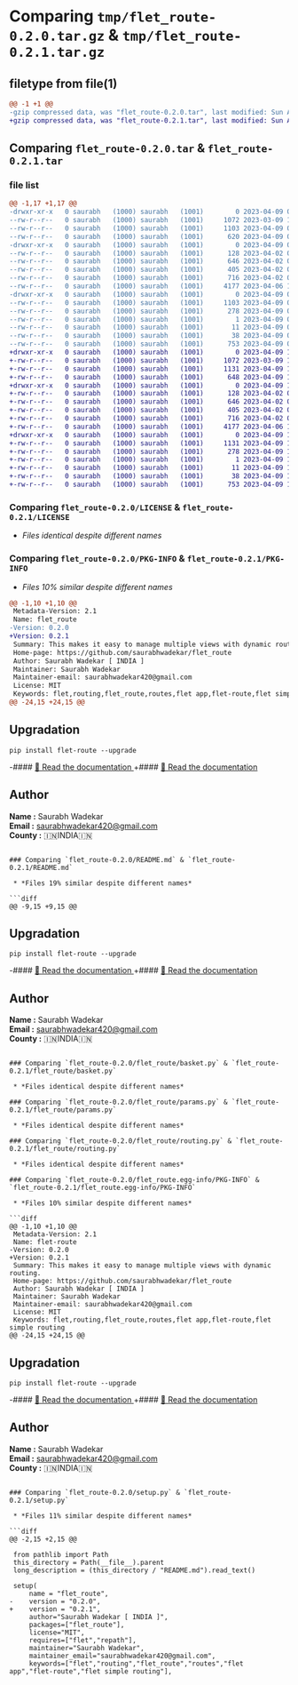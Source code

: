 # Comparing `tmp/flet_route-0.2.0.tar.gz` & `tmp/flet_route-0.2.1.tar.gz`

## filetype from file(1)

```diff
@@ -1 +1 @@
-gzip compressed data, was "flet_route-0.2.0.tar", last modified: Sun Apr  9 09:50:54 2023, max compression
+gzip compressed data, was "flet_route-0.2.1.tar", last modified: Sun Apr  9 10:29:51 2023, max compression
```

## Comparing `flet_route-0.2.0.tar` & `flet_route-0.2.1.tar`

### file list

```diff
@@ -1,17 +1,17 @@
-drwxr-xr-x   0 saurabh   (1000) saurabh   (1001)        0 2023-04-09 09:50:54.562102 flet_route-0.2.0/
--rw-r--r--   0 saurabh   (1000) saurabh   (1001)     1072 2023-03-09 16:43:16.000000 flet_route-0.2.0/LICENSE
--rw-r--r--   0 saurabh   (1000) saurabh   (1001)     1103 2023-04-09 09:50:54.562102 flet_route-0.2.0/PKG-INFO
--rw-r--r--   0 saurabh   (1000) saurabh   (1001)      620 2023-04-09 09:44:19.000000 flet_route-0.2.0/README.md
-drwxr-xr-x   0 saurabh   (1000) saurabh   (1001)        0 2023-04-09 09:50:54.561102 flet_route-0.2.0/flet_route/
--rw-r--r--   0 saurabh   (1000) saurabh   (1001)      128 2023-04-02 00:50:24.000000 flet_route-0.2.0/flet_route/__init__.py
--rw-r--r--   0 saurabh   (1000) saurabh   (1001)      646 2023-04-02 01:06:15.000000 flet_route-0.2.0/flet_route/basket.py
--rw-r--r--   0 saurabh   (1000) saurabh   (1001)      405 2023-04-02 00:45:42.000000 flet_route-0.2.0/flet_route/not_found_view.py
--rw-r--r--   0 saurabh   (1000) saurabh   (1001)      716 2023-04-02 01:09:18.000000 flet_route-0.2.0/flet_route/params.py
--rw-r--r--   0 saurabh   (1000) saurabh   (1001)     4177 2023-04-06 16:28:44.000000 flet_route-0.2.0/flet_route/routing.py
-drwxr-xr-x   0 saurabh   (1000) saurabh   (1001)        0 2023-04-09 09:50:54.562102 flet_route-0.2.0/flet_route.egg-info/
--rw-r--r--   0 saurabh   (1000) saurabh   (1001)     1103 2023-04-09 09:50:54.000000 flet_route-0.2.0/flet_route.egg-info/PKG-INFO
--rw-r--r--   0 saurabh   (1000) saurabh   (1001)      278 2023-04-09 09:50:54.000000 flet_route-0.2.0/flet_route.egg-info/SOURCES.txt
--rw-r--r--   0 saurabh   (1000) saurabh   (1001)        1 2023-04-09 09:50:54.000000 flet_route-0.2.0/flet_route.egg-info/dependency_links.txt
--rw-r--r--   0 saurabh   (1000) saurabh   (1001)       11 2023-04-09 09:50:54.000000 flet_route-0.2.0/flet_route.egg-info/top_level.txt
--rw-r--r--   0 saurabh   (1000) saurabh   (1001)       38 2023-04-09 09:50:54.562102 flet_route-0.2.0/setup.cfg
--rw-r--r--   0 saurabh   (1000) saurabh   (1001)      753 2023-04-09 09:44:30.000000 flet_route-0.2.0/setup.py
+drwxr-xr-x   0 saurabh   (1000) saurabh   (1001)        0 2023-04-09 10:29:51.641134 flet_route-0.2.1/
+-rw-r--r--   0 saurabh   (1000) saurabh   (1001)     1072 2023-03-09 16:43:16.000000 flet_route-0.2.1/LICENSE
+-rw-r--r--   0 saurabh   (1000) saurabh   (1001)     1131 2023-04-09 10:29:51.640134 flet_route-0.2.1/PKG-INFO
+-rw-r--r--   0 saurabh   (1000) saurabh   (1001)      648 2023-04-09 10:28:42.000000 flet_route-0.2.1/README.md
+drwxr-xr-x   0 saurabh   (1000) saurabh   (1001)        0 2023-04-09 10:29:51.639134 flet_route-0.2.1/flet_route/
+-rw-r--r--   0 saurabh   (1000) saurabh   (1001)      128 2023-04-02 00:50:24.000000 flet_route-0.2.1/flet_route/__init__.py
+-rw-r--r--   0 saurabh   (1000) saurabh   (1001)      646 2023-04-02 01:06:15.000000 flet_route-0.2.1/flet_route/basket.py
+-rw-r--r--   0 saurabh   (1000) saurabh   (1001)      405 2023-04-02 00:45:42.000000 flet_route-0.2.1/flet_route/not_found_view.py
+-rw-r--r--   0 saurabh   (1000) saurabh   (1001)      716 2023-04-02 01:09:18.000000 flet_route-0.2.1/flet_route/params.py
+-rw-r--r--   0 saurabh   (1000) saurabh   (1001)     4177 2023-04-06 16:28:44.000000 flet_route-0.2.1/flet_route/routing.py
+drwxr-xr-x   0 saurabh   (1000) saurabh   (1001)        0 2023-04-09 10:29:51.640134 flet_route-0.2.1/flet_route.egg-info/
+-rw-r--r--   0 saurabh   (1000) saurabh   (1001)     1131 2023-04-09 10:29:51.000000 flet_route-0.2.1/flet_route.egg-info/PKG-INFO
+-rw-r--r--   0 saurabh   (1000) saurabh   (1001)      278 2023-04-09 10:29:51.000000 flet_route-0.2.1/flet_route.egg-info/SOURCES.txt
+-rw-r--r--   0 saurabh   (1000) saurabh   (1001)        1 2023-04-09 10:29:51.000000 flet_route-0.2.1/flet_route.egg-info/dependency_links.txt
+-rw-r--r--   0 saurabh   (1000) saurabh   (1001)       11 2023-04-09 10:29:51.000000 flet_route-0.2.1/flet_route.egg-info/top_level.txt
+-rw-r--r--   0 saurabh   (1000) saurabh   (1001)       38 2023-04-09 10:29:51.641134 flet_route-0.2.1/setup.cfg
+-rw-r--r--   0 saurabh   (1000) saurabh   (1001)      753 2023-04-09 10:28:52.000000 flet_route-0.2.1/setup.py
```

### Comparing `flet_route-0.2.0/LICENSE` & `flet_route-0.2.1/LICENSE`

 * *Files identical despite different names*

### Comparing `flet_route-0.2.0/PKG-INFO` & `flet_route-0.2.1/PKG-INFO`

 * *Files 10% similar despite different names*

```diff
@@ -1,10 +1,10 @@
 Metadata-Version: 2.1
 Name: flet_route
-Version: 0.2.0
+Version: 0.2.1
 Summary: This makes it easy to manage multiple views with dynamic routing.
 Home-page: https://github.com/saurabhwadekar/flet_route
 Author: Saurabh Wadekar [ INDIA ]
 Maintainer: Saurabh Wadekar
 Maintainer-email: saurabhwadekar420@gmail.com
 License: MIT
 Keywords: flet,routing,flet_route,routes,flet app,flet-route,flet simple routing
@@ -24,15 +24,15 @@
 ```
 
 ## Upgradation
 ```
 pip install flet-route --upgrade
 ```
 
-#### [📖 Read the documentation ](https://link-url-here.org)
+#### [📖 Read the documentation ](https://saurabhwadekar.github.io/flet-route-doc/flow/)
 
 
 ## Author
 
 <b>Name :</b> Saurabh Wadekar<br>
 <b>Email :</b> saurabhwadekar420@gmail.com<br>
 <b>County :</b> 🇮🇳INDIA🇮🇳<br>
```

### Comparing `flet_route-0.2.0/README.md` & `flet_route-0.2.1/README.md`

 * *Files 19% similar despite different names*

```diff
@@ -9,15 +9,15 @@
 ```
 
 ## Upgradation
 ```
 pip install flet-route --upgrade
 ```
 
-#### [📖 Read the documentation ](https://link-url-here.org)
+#### [📖 Read the documentation ](https://saurabhwadekar.github.io/flet-route-doc/flow/)
 
 
 ## Author
 
 <b>Name :</b> Saurabh Wadekar<br>
 <b>Email :</b> saurabhwadekar420@gmail.com<br>
 <b>County :</b> 🇮🇳INDIA🇮🇳<br>
```

### Comparing `flet_route-0.2.0/flet_route/basket.py` & `flet_route-0.2.1/flet_route/basket.py`

 * *Files identical despite different names*

### Comparing `flet_route-0.2.0/flet_route/params.py` & `flet_route-0.2.1/flet_route/params.py`

 * *Files identical despite different names*

### Comparing `flet_route-0.2.0/flet_route/routing.py` & `flet_route-0.2.1/flet_route/routing.py`

 * *Files identical despite different names*

### Comparing `flet_route-0.2.0/flet_route.egg-info/PKG-INFO` & `flet_route-0.2.1/flet_route.egg-info/PKG-INFO`

 * *Files 10% similar despite different names*

```diff
@@ -1,10 +1,10 @@
 Metadata-Version: 2.1
 Name: flet-route
-Version: 0.2.0
+Version: 0.2.1
 Summary: This makes it easy to manage multiple views with dynamic routing.
 Home-page: https://github.com/saurabhwadekar/flet_route
 Author: Saurabh Wadekar [ INDIA ]
 Maintainer: Saurabh Wadekar
 Maintainer-email: saurabhwadekar420@gmail.com
 License: MIT
 Keywords: flet,routing,flet_route,routes,flet app,flet-route,flet simple routing
@@ -24,15 +24,15 @@
 ```
 
 ## Upgradation
 ```
 pip install flet-route --upgrade
 ```
 
-#### [📖 Read the documentation ](https://link-url-here.org)
+#### [📖 Read the documentation ](https://saurabhwadekar.github.io/flet-route-doc/flow/)
 
 
 ## Author
 
 <b>Name :</b> Saurabh Wadekar<br>
 <b>Email :</b> saurabhwadekar420@gmail.com<br>
 <b>County :</b> 🇮🇳INDIA🇮🇳<br>
```

### Comparing `flet_route-0.2.0/setup.py` & `flet_route-0.2.1/setup.py`

 * *Files 11% similar despite different names*

```diff
@@ -2,15 +2,15 @@
 
 from pathlib import Path
 this_directory = Path(__file__).parent
 long_description = (this_directory / "README.md").read_text()
 
 setup(
     name = "flet_route",
-    version = "0.2.0",
+    version = "0.2.1",
     author="Saurabh Wadekar [ INDIA ]",
     packages=["flet_route"],
     license="MIT",
     requires=["flet","repath"],
     maintainer="Saurabh Wadekar",
     maintainer_email="saurabhwadekar420@gmail.com",
     keywords=["flet","routing","flet_route","routes","flet app","flet-route","flet simple routing"],
```

